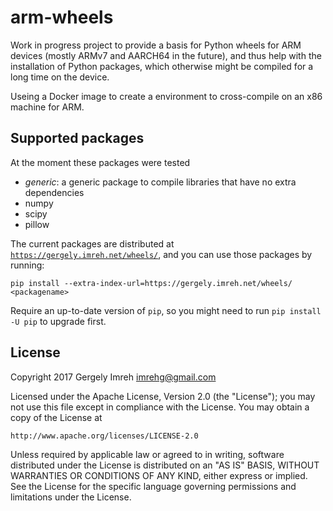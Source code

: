 # arm-wheels

Work in progress project to provide a basis for Python wheels
for ARM devices (mostly ARMv7 and AARCH64 in the future), and
thus help with the installation of Python packages, which otherwise
might be compiled for a long time on the device.

Useing a Docker image to create a environment to cross-compile on an x86
machine for ARM.

## Supported packages

At the moment these packages were tested

* _generic_: a generic package to compile libraries that have no extra dependencies 
* numpy
* scipy
* pillow

The current packages are distributed at [`https://gergely.imreh.net/wheels/`](https://gergely.imreh.net/wheels/),
and you can use those packages by running:

```
pip install --extra-index-url=https://gergely.imreh.net/wheels/ <packagename>
```

Require an up-to-date version of `pip`, so you might need to run `pip install -U pip`
to upgrade first.

## License

Copyright 2017 Gergely Imreh <imrehg@gmail.com>

Licensed under the Apache License, Version 2.0 (the "License");
you may not use this file except in compliance with the License.
You may obtain a copy of the License at

    http://www.apache.org/licenses/LICENSE-2.0

Unless required by applicable law or agreed to in writing, software
distributed under the License is distributed on an "AS IS" BASIS,
WITHOUT WARRANTIES OR CONDITIONS OF ANY KIND, either express or implied.
See the License for the specific language governing permissions and
limitations under the License.
